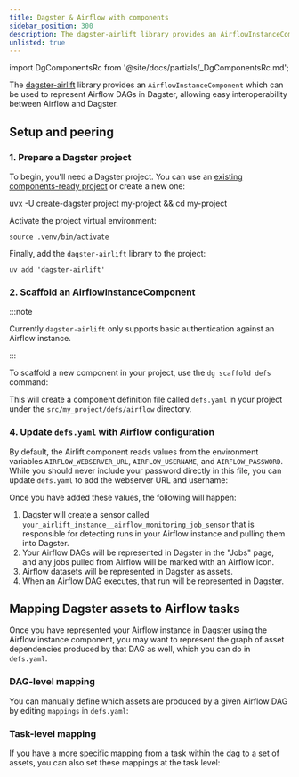 ```yaml
---
title: Dagster & Airflow with components
sidebar_position: 300
description: The dagster-airlift library provides an AirflowInstanceComponent, which you can use to peer a Dagster project with an Airflow instance.
unlisted: true
---
```


import DgComponentsRc from '@site/docs/partials/\_DgComponentsRc.md';

<DgComponentsRc />

The [dagster-airlift](/integrations/libraries/airlift) library provides an `AirflowInstanceComponent` which can be used to represent Airflow DAGs in Dagster, allowing easy interoperability between Airflow and Dagster.

## Setup and peering

### 1. Prepare a Dagster project

To begin, you'll need a Dagster project. You can use an [existing components-ready project](/guides/labs/dg/incrementally-adopting-dg/migrating-project) or create a new one:

uvx -U create-dagster project my-project && cd my-project

Activate the project virtual environment:

```
source .venv/bin/activate
```

Finally, add the `dagster-airlift` library to the project:

```
uv add 'dagster-airlift'
```

### 2. Scaffold an AirflowInstanceComponent

:::note

Currently `dagster-airlift` only supports basic authentication against an Airflow instance.

:::

To scaffold a new component in your project, use the `dg scaffold defs` command:

<CliInvocationExample path="docs_snippets/docs_snippets/integrations/airlift_v2/setup/basic_auth/1-scaffold.txt" />

This will create a component definition file called `defs.yaml` in your project under the `src/my_project/defs/airflow` directory.

<CliInvocationExample path="docs_snippets/docs_snippets/integrations/airlift_v2/setup/basic_auth/2-tree.txt" />

### 4. Update `defs.yaml` with Airflow configuration

By default, the Airlift component reads values from the environment variables `AIRFLOW_WEBSERVER_URL`, `AIRFLOW_USERNAME`, and `AIRFLOW_PASSWORD`. While you should never include your password directly in this file, you can update `defs.yaml` to add the webserver URL and username:

<CliInvocationExample path="docs_snippets/docs_snippets/integrations/airlift_v2/setup/basic_auth/3-cat.txt" />

Once you have added these values, the following will happen:

1. Dagster will create a sensor called `your_airlift_instance__airflow_monitoring_job_sensor` that is responsible for detecting runs in your Airflow instance and pulling them into Dagster.
2. Your Airflow DAGs will be represented in Dagster in the "Jobs" page, and any jobs pulled from Airflow will be marked with an Airflow icon.
3. Airflow datasets will be represented in Dagster as assets.
4. When an Airflow DAG executes, that run will be represented in Dagster.

## Mapping Dagster assets to Airflow tasks

Once you have represented your Airflow instance in Dagster using the Airflow instance component, you may want to represent the graph of asset dependencies produced by that DAG as well, which you can do in `defs.yaml`.

### DAG-level mapping

You can manually define which assets are produced by a given Airflow DAG by editing `mappings` in `defs.yaml`:

<CodeExample path="docs_snippets/docs_snippets/integrations/airlift_v2/represent_airflow_dags_in_dagster/component_dag_mappings.yaml" />

### Task-level mapping

If you have a more specific mapping from a task within the dag to a set of assets, you can also set these mappings at the task level:

<CodeExample path="docs_snippets/docs_snippets/integrations/airlift_v2/represent_airflow_dags_in_dagster/component_task_mappings.yaml" />


